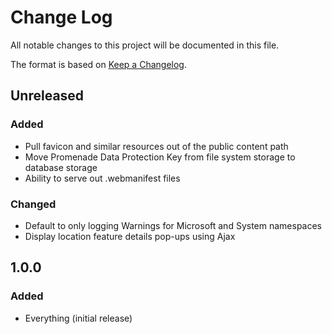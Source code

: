 # Change Log
All notable changes to this project will be documented in this file.

The format is based on [Keep a Changelog](http://keepachangelog.com/).

## Unreleased
### Added
- Pull favicon and similar resources out of the public content path
- Move Promenade Data Protection Key from file system storage to database storage
- Ability to serve out .webmanifest files

### Changed
- Default to only logging Warnings for Microsoft and System namespaces
- Display location feature details pop-ups using Ajax

## 1.0.0
### Added
- Everything (initial release)

